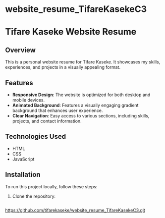# website_resume_TifareKasekeC3
# Tifare Kaseke Website Resume

## Overview

This is a personal website resume for Tifare Kaseke. It showcases my skills, experiences, and projects in a visually appealing format.

## Features

- **Responsive Design**: The website is optimized for both desktop and mobile devices.
- **Animated Background**: Features a visually engaging gradient background that enhances user experience.
- **Clear Navigation**: Easy access to various sections, including skills, projects, and contact information.

## Technologies Used

- HTML
- CSS
- JavaScript 

## Installation

To run this project locally, follow these steps:

1. Clone the repository:
   ```bash
  https://github.com/tifarekaseke/website_resume_TifareKasekeC3.git
